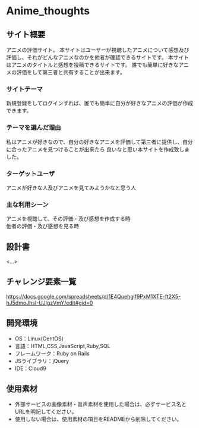 # Anime_thoughts

## サイト概要
アニメの評価サイト。
本サイトはユーザーが視聴したアニメについて感想及び評価し、それがどんなアニメなのかを他者が確認できるサイトです。
本サイトはアニメのタイトルと感想を投稿できるサイトです。
誰でも簡単に好きなアニメの評価をして第三者と共有することが出来ます。

### サイトテーマ
新規登録をしてログインすれば、誰でも簡単に自分が好きなアニメの評価が作成できます。

### テーマを選んだ理由
私はアニメが好きなので、自分の好きなアニメを評価して第三者に提供し、自分に合ったアニメを見つけることが出来たら
良いなと思い本サイトを作成致しました。

### ターゲットユーザ
アニメが好きな人及びアニメを見てみようかなと思う人

### 主な利用シーン
アニメを視聴して、その評価・及び感想を作成する時</br>
他者の評価・及び感想を見る時

## 設計書
<...>

## チャレンジ要素一覧
<https://docs.google.com/spreadsheets/d/1E4Quehglf9PxM1XTE-ft2X5-hJ5dmoJhsI-UJlgzVmY/edit#gid=0>

## 開発環境
- OS：Linux(CentOS)
- 言語：HTML,CSS,JavaScript,Ruby,SQL
- フレームワーク：Ruby on Rails
- JSライブラリ：jQuery
- IDE：Cloud9

## 使用素材
- 外部サービスの画像素材・音声素材を使用した場合は、必ずサービス名とURLを明記してください。
- 使用しない場合は、使用素材の項目をREADMEから削除してください。